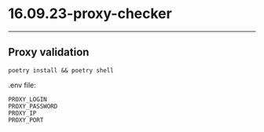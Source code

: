 # 16.09.23-proxy-checker
---

## Proxy validation

```
poetry install && poetry shell
```

.env file:

```
PROXY_LOGIN
PROXY_PASSWORD
PROXY_IP
PROXY_PORT
```